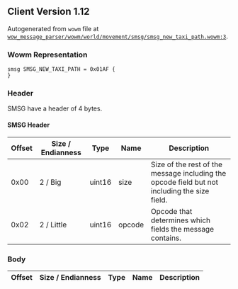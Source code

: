 ## Client Version 1.12

Autogenerated from `wowm` file at [`wow_message_parser/wowm/world/movement/smsg/smsg_new_taxi_path.wowm:3`](https://github.com/gtker/wow_messages/tree/main/wow_message_parser/wowm/world/movement/smsg/smsg_new_taxi_path.wowm#L3).

### Wowm Representation
```rust,ignore
smsg SMSG_NEW_TAXI_PATH = 0x01AF {
}
```
### Header
SMSG have a header of 4 bytes.

#### SMSG Header
| Offset | Size / Endianness | Type   | Name   | Description |
| ------ | ----------------- | ------ | ------ | ----------- |
| 0x00   | 2 / Big           | uint16 | size   | Size of the rest of the message including the opcode field but not including the size field.|
| 0x02   | 2 / Little        | uint16 | opcode | Opcode that determines which fields the message contains.|
### Body
| Offset | Size / Endianness | Type | Name | Description |
| ------ | ----------------- | ---- | ---- | ----------- |
